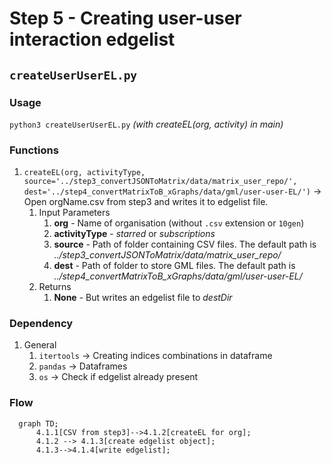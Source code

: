 # Step 5 - Creating user-user interaction edgelist

## `createUserUserEL.py`

### Usage

`python3 createUserUserEL.py` _(with createEL(org, activity) in main)_

### Functions

1. `createEL(org, activityType, source='../step3_convertJSONToMatrix/data/matrix_user_repo/', dest='../step4_convertMatrixToB_xGraphs/data/gml/user-user-EL/')` -> Open orgName.csv from step3 and writes it to edgelist file.
   1. Input Parameters
      1. **org** - Name of organisation (without `.csv` extension or `10gen`)
      2. **activityType** - _starred_ or _subscriptions_
      3. **source** - Path of folder containing CSV files. The default path is _../step3_convertJSONToMatrix/data/matrix_user_repo/_
      4. **dest** - Path of folder to store GML files. The default path is _../step4_convertMatrixToB_xGraphs/data/gml/user-user-EL/_
   2. Returns
      1. **None** - But writes an edgelist file to _destDir_
### Dependency

1. General
   1. `itertools` -> Creating indices combinations in dataframe
   2. `pandas` -> Dataframes
   3. `os` -> Check if edgelist already present

### Flow

```mermaid
  graph TD;
      4.1.1[CSV from step3]-->4.1.2[createEL for org];
      4.1.2 --> 4.1.3[create edgelist object];
      4.1.3-->4.1.4[write edgelist];
```
